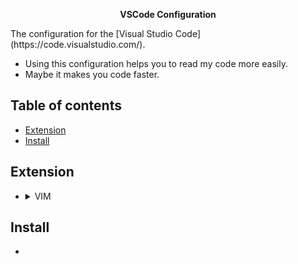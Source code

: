 <p align="center"><strong>VSCode Configuration</strong></p>
The configuration for the [Visual Studio Code](https://code.visualstudio.com/).

- Using this configuration helps you to read my code more easily.
- Maybe it makes you code faster.

## Table of contents
- [Extension](#Extension)
- [Install](#Install)

## Extension
- <details><summary> VIM </summary>
  <p>
    <h2 align="center"><img src="icons/vim.png" height="128"><br>VSCodeVim</h2>

    - Why vim?
        - Vim helps you code faster and do a lot of things without using the mouse.

    - Installation
       - [Market Link](https://marketplace.visualstudio.com/items?itemName=vscodevim.vim)
       - [GitHub](https://github.com/VSCodeVim/Vim)

    - My Vim settings

           "vim.statusBarColorControl": true,
           "vim.statusBarColors.normal": "#181818",
           "vim.statusBarColors.insert": "#181818",
           "vim.statusBarColors.visual": "#181818",
           "vim.statusBarColors.visualline": "#181818",
           "vim.statusBarColors.visualblock": "#181818",
           "vim.statusBarColors.replace": "#181818",
           "vim.statusBarColors.commandlineinprogress": "#181818",
           "vim.statusBarColors.searchinprogressmode": "#181818",
           "vim.statusBarColors.easymotionmode": "#181818",
           "vim.statusBarColors.easymotioninputmode": "#181818",
           "vim.statusBarColors.surroundinputmode": "#181818",
           "vim.enableNeovim": true,

           "vim.easymotion": true,
           "vim.incsearch": true,
           "vim.useSystemClipboard": true,
           "vim.useCtrlKeys": true,
           "vim.hlsearch": true,
           "vim.smartRelativeLine": true,

           "vim.insertModeKeyBindings": [
           ],
           "vim.normalModeKeyBindingsNonRecursive": [
             {
               "before": ["<leader>", "d"],
               "commands": [":bd"],
               "silent": true
             },
             {
               "before": ["<leader>", "w"],
               "commands": [":w"],
               "silent": true
             },
             {
               "before": ["<tab>"],
               "after": ["g", "t"],
               "silent": true
             },
             {
               "before": ["<leader>","<tab>"],
               "after": ["g", "T"],
               "silent": true
             },
             {
               "before": ["<C-q>"],
               "commands": [":nohl"]
             },
           ],
           "vim.leader": "<space>",
           "vim.handleKeys": {
             "<C-a>": false,
             "<C-f>": false
           },
</p>
</details>

## Install
- 
